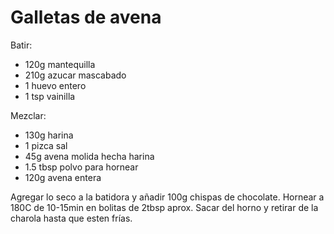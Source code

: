 
# Galletas de avena

Batir:
- 120g mantequilla
- 210g azucar mascabado
- 1 huevo entero
- 1 tsp vainilla

Mezclar:
- 130g harina
- 1 pizca sal
- 45g avena molida hecha harina
- 1.5 tbsp polvo para hornear
- 120g avena entera

Agregar lo seco a la batidora y añadir 100g chispas de chocolate. 
Hornear a 180C de 10-15min en bolitas de 2tbsp aprox. Sacar del horno y retirar de la charola hasta que esten frías. 